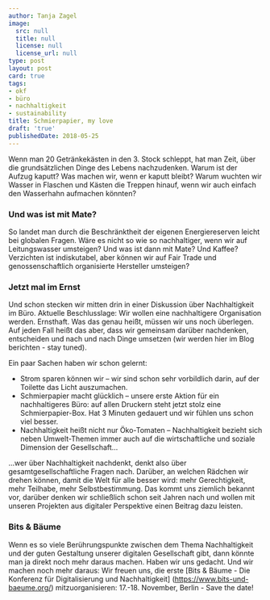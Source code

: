 ```yaml
---
author: Tanja Zagel
image:
  src: null
  title: null
  license: null
  license_url: null
type: post
layout: post
card: true
tags:
- okf
- büro
- nachhaltigkeit
- sustainability
title: Schmierpapier, my love
draft: 'true'
publishedDate: 2018-05-25
---
```


Wenn man 20 Getränkekästen in den 3. Stock schleppt, hat man Zeit, über die grundsätzlichen Dinge des Lebens nachzudenken. Warum ist der Aufzug kaputt? Was machen wir, wenn er kaputt bleibt? Warum wuchten wir Wasser in Flaschen und Kästen die Treppen hinauf, wenn wir auch einfach den Wasserhahn aufmachen könnten?

### Und was ist mit Mate?

So landet man durch die Beschränktheit der eigenen Energiereserven leicht bei globalen Fragen. Wäre es nicht so wie so nachhaltiger, wenn wir auf Leitungswasser umsteigen? Und was ist dann mit Mate? Und Kaffee? Verzichten ist indiskutabel, aber können wir auf Fair Trade und genossenschaftlich organisierte Hersteller umsteigen?

### Jetzt mal im Ernst

Und schon stecken wir mitten drin in einer Diskussion über Nachhaltigkeit im Büro. Aktuelle Beschlusslage: Wir wollen eine nachhaltigere Organisation werden. Ernsthaft. Was das genau heißt, müssen wir uns noch überlegen. Auf jeden Fall heißt das aber, dass wir gemeinsam darüber nachdenken, entscheiden und nach und nach Dinge umsetzen (wir werden hier im Blog berichten - stay tuned). 

Ein paar Sachen haben wir schon gelernt: 
* Strom sparen können wir – wir sind schon sehr vorbildlich darin, auf der Toilette das Licht auszumachen.  
* Schmierpapier macht glücklich – unsere erste Aktion für ein nachhaltigeres Büro: auf allen Druckern steht jetzt stolz eine Schmierpapier-Box. Hat 3 Minuten gedauert und wir fühlen uns schon viel besser.
* Nachhaltigkeit heißt nicht nur Öko-Tomaten – Nachhaltigkeit bezieht sich neben Umwelt-Themen immer auch auf die wirtschaftliche und soziale Dimension der Gesellschaft…

…wer über Nachhaltigkeit nachdenkt, denkt also über gesamtgesellschaftliche Fragen nach. Darüber, an welchen Rädchen wir drehen können, damit die Welt für alle besser wird: mehr Gerechtigkeit, mehr Teilhabe, mehr Selbstbestimmung. Das kommt uns ziemlich bekannt vor, darüber denken wir schließlich schon seit Jahren nach und wollen mit unseren Projekten aus digitaler Perspektive einen Beitrag dazu leisten. 

### Bits & Bäume 

Wenn es so viele Berührungspunkte zwischen dem Thema Nachhaltigkeit und der guten Gestaltung unserer digitalen Gesellschaft gibt, dann könnte man ja direkt noch mehr daraus machen. Haben wir uns gedacht. Und wir machen noch mehr daraus: Wir freuen uns, die erste [Bits & Bäume - Die Konferenz für Digitalisierung und Nachhaltigkeit] (https://www.bits-und-baeume.org/) mitzuorganisieren: 17.-18. November, Berlin - Save the date!